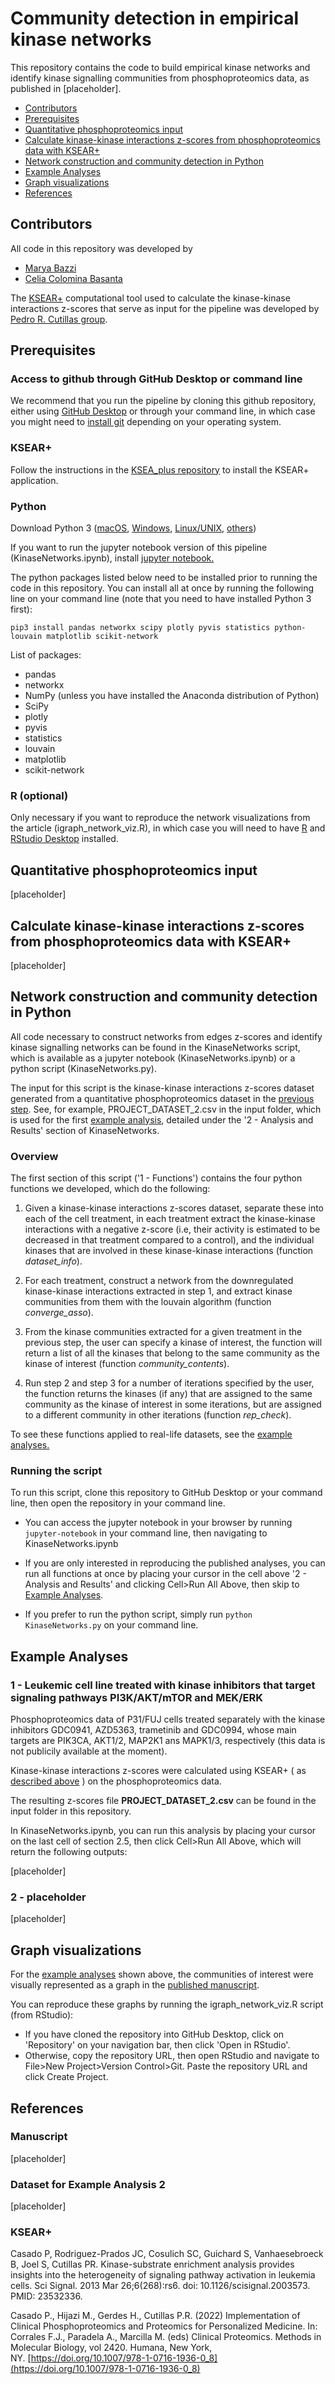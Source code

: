 # Community detection in empirical kinase networks

This repository contains the code to build empirical kinase networks and identify kinase signalling communities from phosphoproteomics data, as published in [placeholder].

- [Contributors](#contributors)
- [Prerequisites](#prerequisites)
- [Quantitative phosphoproteomics input](#quantitative-phosphoproteomics-input)
- [Calculate kinase-kinase interactions z-scores from phosphoproteomics data with KSEAR+](#calculate-kinase-kinase-interactions-z-scores-from-phosphoproteomics-data-with-ksear)
- [Network construction and community detection in Python](#network-construction-and-community-detection-in-python)
- [Example Analyses](#example-analyses)
- [Graph visualizations](#graph-visualizations)
- [References](#references)

## Contributors

All code in this repository was developed by

- [Marya Bazzi](https://github.com/MBazzi)
- [Celia Colomina Basanta](https://github.com/celiaccb)

The [KSEAR+](https://github.com/CutillasLab/KSEA_plus) computational tool used to calculate the kinase-kinase interactions z-scores that serve as input for the pipeline was developed by [Pedro R. Cutillas group](https://github.com/CutillasLab).

## Prerequisites

### Access to github through GitHub Desktop or command line

We recommend that you run the pipeline by cloning this github repository, either using [GitHub Desktop](https://desktop.github.com/) or through your command line, in which case you might need to [install git](https://git-scm.com/book/en/v2/Getting-Started-Installing-Git) depending on your operating system.

### KSEAR+

Follow the instructions in the [KSEA_plus repository](https://github.com/CutillasLab/KSEA_plus) to install the KSEAR+ application.

### Python

Download Python 3 ([macOS](https://www.python.org/downloads/macos/), [Windows](https://www.python.org/downloads/windows/), [Linux/UNIX](https://www.python.org/downloads/source/), [others](https://www.python.org/download/other/))

If you want to run the jupyter notebook version of this pipeline (KinaseNetworks.ipynb), install [jupyter notebook.](https://jupyter.org/install)

The python packages listed below need to be installed prior to running the code in this repository. You can install all at once by running the following line on your command line (note that you need to have installed Python 3 first):
```
pip3 install pandas networkx scipy plotly pyvis statistics python-louvain matplotlib scikit-network
```

List of packages:
- pandas
- networkx
- NumPy (unless you have installed the Anaconda distribution of Python)
- SciPy
- plotly
- pyvis
- statistics
- louvain
- matplotlib
- scikit-network

### R (optional)

Only necessary if you want to reproduce the network visualizations from the article (igraph_network_viz.R), in which case you will need to have [R](https://cran.r-project.org/) and [RStudio Desktop](https://www.rstudio.com/products/rstudio/#rstudio-desktop) installed. 

## Quantitative phosphoproteomics input

[placeholder]

## Calculate kinase-kinase interactions z-scores from phosphoproteomics data with KSEAR+

[placeholder]

## Network construction and community detection in Python

All code necessary to construct networks from edges z-scores and identify kinase signalling networks can be found in the KinaseNetworks script, which is available as a jupyter notebook (KinaseNetworks.ipynb) or a python script (KinaseNetworks.py).

The input for this script is the kinase-kinase interactions z-scores dataset generated from a quantitative phosphoproteomics dataset in the [previous step](##calculate-kinase-kinase-interactions-z-scores-from-phosphoproteomics-data). 
See, for example, PROJECT_DATASET_2.csv in the input folder, which is used for the first [example analysis](#example-analyses), detailed under the '2 - Analysis and Results' section of KinaseNetworks.

### Overview

The first section of this script ('1 - Functions') contains the four python functions we developed, which do the following:

1.  Given a kinase-kinase interactions z-scores dataset, separate these into each of the cell treatment, in each treatment extract the kinase-kinase interactions with a negative z-score (i.e, their activity is estimated to be decreased in that treatment compared to a control), and the individual kinases that are involved in these kinase-kinase interactions (function *dataset_info*).

2. For each treatment, construct a network from the downregulated kinase-kinase interactions extracted in step 1, and extract kinase communities from them with the louvain algorithm (function *converge_asso*).

3. From the kinase communities extracted for a given treatment in the previous step, the user can specify a kinase of interest, the function will return a list of all the kinases that belong to the same community as the kinase of interest (function *community_contents*).

4. Run step 2 and step 3 for a number of iterations specified by the user, the function returns the kinases (if any) that are assigned to the same community as the kinase of interest in some iterations, but are assigned to a different community in other iterations (function *rep_check*).

To see these functions applied to real-life datasets, see the [example analyses.](#example-analyses)

### Running the script

To run this script, clone this repository to GitHub Desktop or your command line, then open the repository in your command line.

- You can access the jupyter notebook in your browser by running ```jupyter-notebook``` in your command line, then navigating to KinaseNetworks.ipynb
- If you are only interested in reproducing the published analyses, you can run all functions at once by placing your cursor in the cell above '2 - Analysis and Results' and clicking Cell>Run All Above, then skip to [Example Analyses](#example-analyses).

- If you prefer to run the python script, simply run ```python KinaseNetworks.py``` on your command line.

## Example Analyses

### 1 - Leukemic cell line treated with kinase inhibitors that target signaling pathways PI3K/AKT/mTOR and MEK/ERK 

Phosphoproteomics data of P31/FUJ cells treated separately with the kinase inhibitors GDC0941, AZD5363, trametinib and GDC0994, whose main targets are PIK3CA, AKT1/2, MAP2K1 ans MAPK1/3, respectively (this data is not publicily available at the moment).

Kinase-kinase interactions z-scores were calculated using KSEAR+ ( as [described above](#calculate-kinase-kinase-interactions-z-scores-from-phosphoproteomics-data-with-ksear) ) on the phosphoproteomics data.

The resulting z-scores file **PROJECT_DATASET_2.csv** can be found in the input folder in this repository.

In KinaseNetworks.ipynb, you can run this analysis by placing your cursor on the last cell of section 2.5, then click Cell>Run All Above, which will return the following outputs:

[placeholder]

### 2 - placeholder

[placeholder]

## Graph visualizations

For the [example analyses](#example-analyses) shown above, the communities of interest were visually represented as a graph in the [published manuscript](#manuscript).

You can reproduce these graphs by running the igraph_network_viz.R script (from RStudio):
- If you have cloned the repository into GitHub Desktop, click on 'Repository' on your navigation bar, then click 'Open in RStudio'.
- Otherwise, copy the repository URL, then open RStudio and navigate to File>New Project>Version Control>Git. Paste the repository URL and click Create Project.

## References

### Manuscript

[placeholder]

### Dataset for Example Analysis 2

[placeholder]

### KSEAR+

Casado P, Rodriguez-Prados JC, Cosulich SC, Guichard S, Vanhaesebroeck B, Joel S, Cutillas PR. Kinase-substrate enrichment analysis provides insights into the heterogeneity of signaling pathway activation in leukemia cells. Sci Signal. 2013 Mar 26;6(268):rs6. doi: 10.1126/scisignal.2003573. PMID: 23532336.

Casado P., Hijazi M., Gerdes H., Cutillas P.R. (2022) Implementation of Clinical Phosphoproteomics and Proteomics for Personalized Medicine. In: Corrales F.J., Paradela A., Marcilla M. (eds) Clinical Proteomics. Methods in Molecular Biology, vol 2420. Humana, New York, NY. [https://doi.org/10.1007/978-1-0716-1936-0_8](https://doi.org/10.1007/978-1-0716-1936-0_8)
